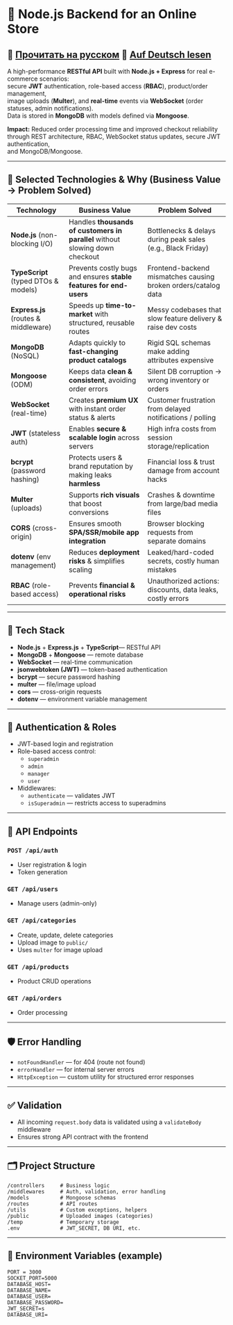 # 🛒 Node.js Backend for an Online Store

📖 [Прочитать на русском](./README.ru.md)  📖 [Auf Deutsch lesen](./README.de.md)
--
A high-performance **RESTful API** built with **Node.js + Express** for real e-commerce scenarios:  
secure **JWT** authentication, role-based access (**RBAC**), product/order management,  
image uploads (**Multer**), and **real-time** events via **WebSocket** (order statuses, admin notifications).  
Data is stored in **MongoDB** with models defined via **Mongoose**.

**Impact:** Reduced order processing time and improved checkout reliability  
through REST architecture, RBAC, WebSocket status updates, secure JWT authentication,  
and MongoDB/Mongoose.

---

## 🧱 Selected Technologies & Why (Business Value → Problem Solved)

| Technology | Business Value | Problem Solved |
|------------|----------------|----------------|
| **Node.js** (non-blocking I/O) | Handles **thousands of customers in parallel** without slowing down checkout | Bottlenecks & delays during peak sales (e.g., Black Friday) |
| **TypeScript** (typed DTOs & models) | Prevents costly bugs and ensures **stable features for end-users** | Frontend-backend mismatches causing broken orders/catalog data |
| **Express.js** (routes & middleware) | Speeds up **time-to-market** with structured, reusable routes | Messy codebases that slow feature delivery & raise dev costs |
| **MongoDB** (NoSQL) | Adapts quickly to **fast-changing product catalogs** | Rigid SQL schemas make adding attributes expensive |
| **Mongoose** (ODM) | Keeps data **clean & consistent**, avoiding order errors | Silent DB corruption → wrong inventory or orders |
| **WebSocket** (real-time) | Creates **premium UX** with instant order status & alerts | Customer frustration from delayed notifications / polling |
| **JWT** (stateless auth) | Enables **secure & scalable login** across servers | High infra costs from session storage/replication |
| **bcrypt** (password hashing) | Protects users & brand reputation by making leaks **harmless** | Financial loss & trust damage from account hacks |
| **Multer** (uploads) | Supports **rich visuals** that boost conversions | Crashes & downtime from large/bad media files |
| **CORS** (cross-origin) | Ensures smooth **SPA/SSR/mobile app integration** | Browser blocking requests from separate domains |
| **dotenv** (env management) | Reduces **deployment risks** & simplifies scaling | Leaked/hard-coded secrets, costly human mistakes |
| **RBAC** (role-based access) | Prevents **financial & operational risks** | Unauthorized actions: discounts, data leaks, costly errors |
---
## 🚀 Tech Stack

- **Node.js** + **Express.js** + **TypeScript**— RESTful API
- **MongoDB** + **Mongoose** — remote database
- **WebSocket** — real-time communication
- **jsonwebtoken (JWT)** — token-based authentication
- **bcrypt** — secure password hashing
- **multer** — file/image upload
- **cors** — cross-origin requests
- **dotenv** — environment variable management

---

## 🔐 Authentication & Roles

- JWT-based login and registration
- Role-based access control:
  - `superadmin`
  - `admin`
  - `manager`
  - `user`
- Middlewares:
  - `authenticate` — validates JWT
  - `isSuperadmin` — restricts access to superadmins

---

## 📁 API Endpoints

### `POST /api/auth`
- User registration & login
- Token generation

### `GET /api/users`
- Manage users (admin-only)

### `GET /api/categories`
- Create, update, delete categories
- Upload image to `public/`
- Uses `multer` for image upload

### `GET /api/products`
- Product CRUD operations

### `GET /api/orders`
- Order processing

---

## 🛡 Error Handling

- `notFoundHandler` — for 404 (route not found)
- `errorHandler` — for internal server errors
- `HttpException` — custom utility for structured error responses

---

## ✅ Validation

- All incoming `request.body` data is validated using a `validateBody` middleware
- Ensures strong API contract with the frontend

---

## 🗂 Project Structure

```
/controllers     # Business logic
/middlewares     # Auth, validation, error handling
/models          # Mongoose schemas
/routes          # API routes
/utils           # Custom exceptions, helpers
/public          # Uploaded images (categories)
/temp            # Temporary storage
.env             # JWT_SECRET, DB URI, etc.
```

---

## 📌 Environment Variables (example)

```
PORT = 3000
SOCKET_PORT=5000
DATABASE_HOST=
DATABASE_NAME=
DATABASE_USER=
DATABASE_PASSWORD=
JWT_SECRET=s
DATABASE_URI=
```
